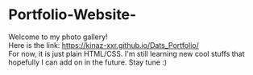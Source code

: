 # Portfolio-Website-
Welcome to my photo gallery!\
Here is the link: https://kinaz-xxr.github.io/Dats_Portfolio/ \
For now, it is just plain HTML/CSS. I'm still learning new cool stuffs that hopefully I can add on in the future. Stay tune :)

